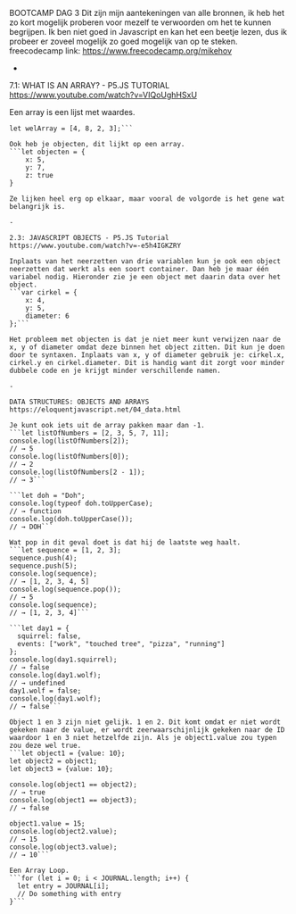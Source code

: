 BOOTCAMP DAG 3
Dit zijn mijn aantekeningen van alle bronnen, ik heb het zo kort mogelijk proberen voor mezelf te verwoorden om het te kunnen begrijpen. Ik ben niet goed in Javascript en kan het een beetje lezen, dus ik probeer er zoveel mogelijk zo goed mogelijk van op te steken.
freecodecamp link: https://www.freecodecamp.org/mikehov

-

7.1: WHAT IS AN ARRAY? - P5.JS TUTORIAL
https://www.youtube.com/watch?v=VIQoUghHSxU

Een array is een lijst met waardes.
```let geenArray = 4;
let welArray = [4, 8, 2, 3];```

Ook heb je objecten, dit lijkt op een array.
```let objecten = {
    x: 5,
    y: 7,
    z: true
}

Ze lijken heel erg op elkaar, maar vooral de volgorde is het gene wat belangrijk is. 

-

2.3: JAVASCRIPT OBJECTS - P5.JS Tutorial
https://www.youtube.com/watch?v=-e5h4IGKZRY

Inplaats van het neerzetten van drie variablen kun je ook een object neerzetten dat werkt als een soort container. Dan heb je maar één variabel nodig. Hieronder zie je een object met daarin data over het object.
```var cirkel = {
    x: 4,
    y: 5,
    diameter: 6
};```

Het probleem met objecten is dat je niet meer kunt verwijzen naar de x, y of diameter omdat deze binnen het object zitten. Dit kun je doen door te syntaxen. Inplaats van x, y of diameter gebruik je: cirkel.x, cirkel.y en cirkel.diameter. Dit is handig want dit zorgt voor minder dubbele code en je krijgt minder verschillende namen.

-

DATA STRUCTURES: OBJECTS AND ARRAYS
https://eloquentjavascript.net/04_data.html

Je kunt ook iets uit de array pakken maar dan -1. 
```let listOfNumbers = [2, 3, 5, 7, 11];
console.log(listOfNumbers[2]);
// → 5
console.log(listOfNumbers[0]);
// → 2
console.log(listOfNumbers[2 - 1]);
// → 3```

```let doh = "Doh";
console.log(typeof doh.toUpperCase);
// → function
console.log(doh.toUpperCase());
// → DOH```

Wat pop in dit geval doet is dat hij de laatste weg haalt. 
```let sequence = [1, 2, 3];
sequence.push(4);
sequence.push(5);
console.log(sequence);
// → [1, 2, 3, 4, 5]
console.log(sequence.pop());
// → 5
console.log(sequence);
// → [1, 2, 3, 4]```

```let day1 = {
  squirrel: false,
  events: ["work", "touched tree", "pizza", "running"]
};
console.log(day1.squirrel);
// → false
console.log(day1.wolf);
// → undefined
day1.wolf = false;
console.log(day1.wolf);
// → false```

Object 1 en 3 zijn niet gelijk. 1 en 2. Dit komt omdat er niet wordt gekeken naar de value, er wordt zeerwaarschijnlijk gekeken naar de ID waardoor 1 en 3 niet hetzelfde zijn. Als je object1.value zou typen zou deze wel true.  
```let object1 = {value: 10};
let object2 = object1;
let object3 = {value: 10};

console.log(object1 == object2);
// → true
console.log(object1 == object3);
// → false

object1.value = 15;
console.log(object2.value);
// → 15
console.log(object3.value);
// → 10```

Een Array Loop.
```for (let i = 0; i < JOURNAL.length; i++) {
  let entry = JOURNAL[i];
  // Do something with entry
}```

